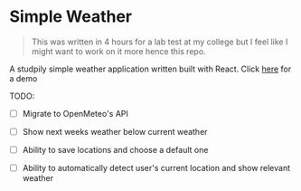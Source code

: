 # Simple Weather

> This was written in 4 hours for a lab test at my college 
but I feel like I might want to work on it more hence this repo.

A studpily simple weather application written built with React. 
Click [here](https://britto.tech/weather) for a demo

TODO:
 - [ ] Migrate to OpenMeteo's API
 - [ ] Show next weeks weather below current weather
 - [ ] Ability to save locations and choose a default one
 - [ ] Ability to automatically detect user's current location and show relevant weather

